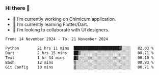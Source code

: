 ### Hi there 👋

<!--
**devcat37/devcat37** is a ✨ _special_ ✨ repository because its `README.md` (this file) appears on your GitHub profile.-->


- 🔭 I’m currently working on Chimicum application.
- 🌱 I’m currently learning Flutter/Dart.
- 👯 I’m looking to collaborate with UI designers.
<!-- - 🤔 I’m looking for help with ... -->

<!--START_SECTION:waka-->

```txt
From: 14 November 2024 - To: 21 November 2024

Python        21 hrs 11 mins  ████████████████████▓░░░░   82.03 %
Dart          2 hrs 15 mins   ██▒░░░░░░░░░░░░░░░░░░░░░░   08.71 %
Text          1 hr 34 mins    █▓░░░░░░░░░░░░░░░░░░░░░░░   06.10 %
Bash          12 mins         ▒░░░░░░░░░░░░░░░░░░░░░░░░   00.83 %
Git Config    10 mins         ▒░░░░░░░░░░░░░░░░░░░░░░░░   00.71 %
```

<!--END_SECTION:waka-->
